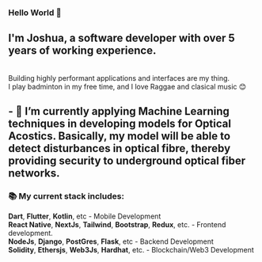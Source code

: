 ### Hello World 👋

<h2 align="left">I'm Joshua, a software developer with over 5 years of working experience.</h2> <br>
Building highly performant applications and interfaces are my thing. <br>
I play badminton in my free time, and I love Raggae and clasical music 😊 <br>

##  - 🔭 I’m currently applying Machine Learning techniques in developing models for Optical Acostics. Basically, my model will be able to detect disturbances in optical fibre, thereby providing security to underground optical fiber networks.

### 📚 My current stack includes:

**Dart**, **Flutter**, **Kotlin**, etc - Mobile Development <br>
**React Native**, **NextJs**, **Tailwind**, **Bootstrap**, **Redux**, etc. - Frontend development. <br>
**NodeJs**, **Django**, **PostGres**, **Flask**, etc - Backend Development <br>
**Solidity**, **Ethersjs**, **Web3Js**, **Hardhat**, etc. - Blockchain/Web3 Development <br>
